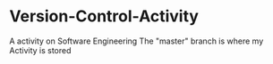 # Version-Control-Activity
A activity on Software Engineering
The "master" branch is where my Activity is stored

